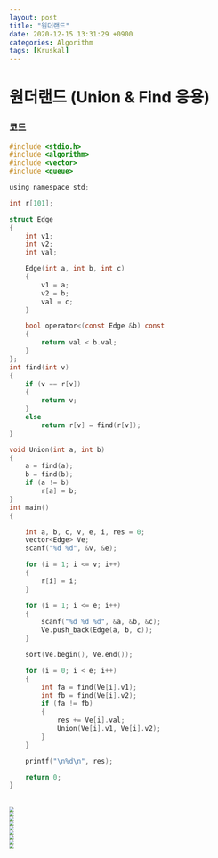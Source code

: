 ```yaml
---
layout: post
title: "원더랜드"
date: 2020-12-15 13:31:29 +0900
categories: Algorithm
tags: [Kruskal]
---
```


# 원더랜드 (Union & Find 응용)

### 코드

```c
#include <stdio.h>
#include <algorithm>
#include <vector>
#include <queue>

using namespace std;

int r[101];

struct Edge
{
    int v1;
    int v2;
    int val;

    Edge(int a, int b, int c)
    {
        v1 = a;
        v2 = b;
        val = c;
    }

    bool operator<(const Edge &b) const
    {
        return val < b.val;
    }
};
int find(int v)
{
    if (v == r[v])
    {
        return v;
    }
    else
        return r[v] = find(r[v]);
}

void Union(int a, int b)
{
    a = find(a);
    b = find(b);
    if (a != b)
        r[a] = b;
}
int main()
{

    int a, b, c, v, e, i, res = 0;
    vector<Edge> Ve;
    scanf("%d %d", &v, &e);

    for (i = 1; i <= v; i++)
    {
        r[i] = i;
    }

    for (i = 1; i <= e; i++)
    {
        scanf("%d %d %d", &a, &b, &c);
        Ve.push_back(Edge(a, b, c));
    }

    sort(Ve.begin(), Ve.end());

    for (i = 0; i < e; i++)
    {
        int fa = find(Ve[i].v1);
        int fb = find(Ve[i].v2);
        if (fa != fb)
        {
            res += Ve[i].val;
            Union(Ve[i].v1, Ve[i].v2);
        }
    }

    printf("\n%d\n", res);

    return 0;
}

```

<br/>

<img src="/assets/images/78-1.png" style="zoom:52%;"  />
<br/>
<img src="/assets/images/78-2.png" style="zoom:52%;"  />
<br/>
<img src="/assets/images/78-3.png" style="zoom:52%;"  />
<br/>
<img src="/assets/images/78-4.png" style="zoom:52%;"  />
<br/>
<img src="/assets/images/78-5.png" style="zoom:52%;"  />
<br/>
<img src="/assets/images/78-6.png" style="zoom:52%;"  />
<br/>
<img src="/assets/images/78-7.png" style="zoom:52%;"  />
<br/>
<img src="/assets/images/78-8.png" style="zoom:52%;"  />
<br/>
<img src="/assets/images/78-9.png" style="zoom:52%;"  />
<br/>
